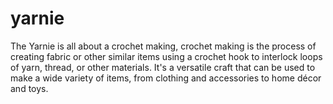 # yarnie
The Yarnie is all about a crochet making, crochet making is the process of creating fabric or other similar items using a crochet hook to interlock loops of yarn, thread, or other materials. It's a versatile craft that can be used to make a wide variety of items, from clothing and accessories to home décor and toys.
